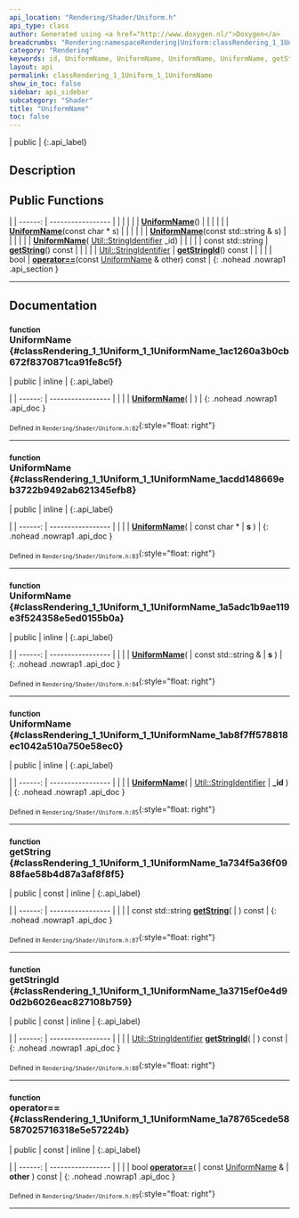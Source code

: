 ```yaml
---
api_location: "Rendering/Shader/Uniform.h"
api_type: class
author: Generated using <a href="http://www.doxygen.nl/">Doxygen</a>
breadcrumbs: "Rendering:namespaceRendering|Uniform:classRendering_1_1Uniform"
category: "Rendering"
keywords: id, UniformName, UniformName, UniformName, UniformName, getString, getStringId
layout: api
permalink: classRendering_1_1Uniform_1_1UniformName
show_in_toc: false
sidebar: api_sidebar
subcategory: "Shader"
title: "UniformName"
toc: false
---
```


| public |
{:.api_label}

## Description





## Public Functions

|
| ------: | ----------------- |
|  | |
|  | **[UniformName](#classRendering_1_1Uniform_1_1UniformName_1ac1260a3b0cb672f8370871ca91fe8c5f)**() |
|  | |
|  | **[UniformName](#classRendering_1_1Uniform_1_1UniformName_1acdd148669eb3722b9492ab621345efb8)**(const char * s) |
|  | |
|  | **[UniformName](#classRendering_1_1Uniform_1_1UniformName_1a5adc1b9ae119e3f524358e5ed0155b0a)**(const std::string & s) |
|  | |
|  | **[UniformName](#classRendering_1_1Uniform_1_1UniformName_1ab8f7ff578818ec1042a510a750e58ec0)**( [Util::StringIdentifier](classUtil_1_1StringIdentifier)  _id) |
|  | |
| const std::string | **[getString](#classRendering_1_1Uniform_1_1UniformName_1a734f5a36f0988fae58b4d87a3af8f8f5)**() const |
|  | |
| [Util::StringIdentifier](classUtil_1_1StringIdentifier) | **[getStringId](#classRendering_1_1Uniform_1_1UniformName_1a3715ef0e4d90d2b6026eac827108b759)**() const |
|  | |
| bool | **[operator==](#classRendering_1_1Uniform_1_1UniformName_1a78765cede58587025716318e5e57224b)**(const [UniformName](classRendering_1_1Uniform_1_1UniformName) & other) const |
{: .nohead .nowrap1 .api_section }


-------------------------------------------------------------------

## Documentation

### <small>function</small><br/> UniformName {#classRendering_1_1Uniform_1_1UniformName_1ac1260a3b0cb672f8370871ca91fe8c5f}

| public | inline |
{:.api_label}

|
| ------: | ----------------- |
|  |
|  **[UniformName](#classRendering_1_1Uniform_1_1UniformName_1ac1260a3b0cb672f8370871ca91fe8c5f)**( |  ) |
{: .nohead .nowrap1 .api_doc }





<sub>Defined in `Rendering/Shader/Uniform.h:82`</sub>{:style="float: right"}

-------------------------------------------------------------------

### <small>function</small><br/> UniformName {#classRendering_1_1Uniform_1_1UniformName_1acdd148669eb3722b9492ab621345efb8}

| public | inline |
{:.api_label}

|
| ------: | ----------------- |
|  |
|  **[UniformName](#classRendering_1_1Uniform_1_1UniformName_1acdd148669eb3722b9492ab621345efb8)**( | const char * | **s** ) |
{: .nohead .nowrap1 .api_doc }





<sub>Defined in `Rendering/Shader/Uniform.h:83`</sub>{:style="float: right"}

-------------------------------------------------------------------

### <small>function</small><br/> UniformName {#classRendering_1_1Uniform_1_1UniformName_1a5adc1b9ae119e3f524358e5ed0155b0a}

| public | inline |
{:.api_label}

|
| ------: | ----------------- |
|  |
|  **[UniformName](#classRendering_1_1Uniform_1_1UniformName_1a5adc1b9ae119e3f524358e5ed0155b0a)**( | const std::string & | **s** ) |
{: .nohead .nowrap1 .api_doc }





<sub>Defined in `Rendering/Shader/Uniform.h:84`</sub>{:style="float: right"}

-------------------------------------------------------------------

### <small>function</small><br/> UniformName {#classRendering_1_1Uniform_1_1UniformName_1ab8f7ff578818ec1042a510a750e58ec0}

| public | inline |
{:.api_label}

|
| ------: | ----------------- |
|  |
|  **[UniformName](#classRendering_1_1Uniform_1_1UniformName_1ab8f7ff578818ec1042a510a750e58ec0)**( |  [Util::StringIdentifier](classUtil_1_1StringIdentifier)  | **_id** ) |
{: .nohead .nowrap1 .api_doc }





<sub>Defined in `Rendering/Shader/Uniform.h:85`</sub>{:style="float: right"}

-------------------------------------------------------------------

### <small>function</small><br/> getString {#classRendering_1_1Uniform_1_1UniformName_1a734f5a36f0988fae58b4d87a3af8f8f5}

| public | const | inline |
{:.api_label}

|
| ------: | ----------------- |
|  |
| const std::string **[getString](#classRendering_1_1Uniform_1_1UniformName_1a734f5a36f0988fae58b4d87a3af8f8f5)**( |  ) const |
{: .nohead .nowrap1 .api_doc }





<sub>Defined in `Rendering/Shader/Uniform.h:87`</sub>{:style="float: right"}

-------------------------------------------------------------------

### <small>function</small><br/> getStringId {#classRendering_1_1Uniform_1_1UniformName_1a3715ef0e4d90d2b6026eac827108b759}

| public | const | inline |
{:.api_label}

|
| ------: | ----------------- |
|  |
| [Util::StringIdentifier](classUtil_1_1StringIdentifier) **[getStringId](#classRendering_1_1Uniform_1_1UniformName_1a3715ef0e4d90d2b6026eac827108b759)**( |  ) const |
{: .nohead .nowrap1 .api_doc }





<sub>Defined in `Rendering/Shader/Uniform.h:88`</sub>{:style="float: right"}

-------------------------------------------------------------------

### <small>function</small><br/> operator== {#classRendering_1_1Uniform_1_1UniformName_1a78765cede58587025716318e5e57224b}

| public | const | inline |
{:.api_label}

|
| ------: | ----------------- |
|  |
| bool **[operator==](#classRendering_1_1Uniform_1_1UniformName_1a78765cede58587025716318e5e57224b)**( | const [UniformName](classRendering_1_1Uniform_1_1UniformName) & | **other** ) const |
{: .nohead .nowrap1 .api_doc }





<sub>Defined in `Rendering/Shader/Uniform.h:89`</sub>{:style="float: right"}

-------------------------------------------------------------------

